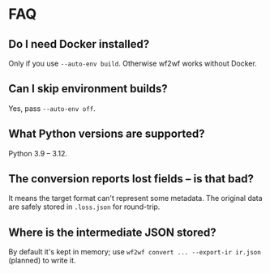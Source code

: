# FAQ

## Do I need Docker installed?
Only if you use `--auto-env build`. Otherwise wf2wf works without Docker.

## Can I skip environment builds?
Yes, pass `--auto-env off`.

## What Python versions are supported?
Python 3.9 – 3.12.

## The conversion reports lost fields – is that bad?
It means the target format can't represent some metadata. The original data are safely stored in `.loss.json` for round-trip.

## Where is the intermediate JSON stored?
By default it's kept in memory; use `wf2wf convert ... --export-ir ir.json` (planned) to write it. 